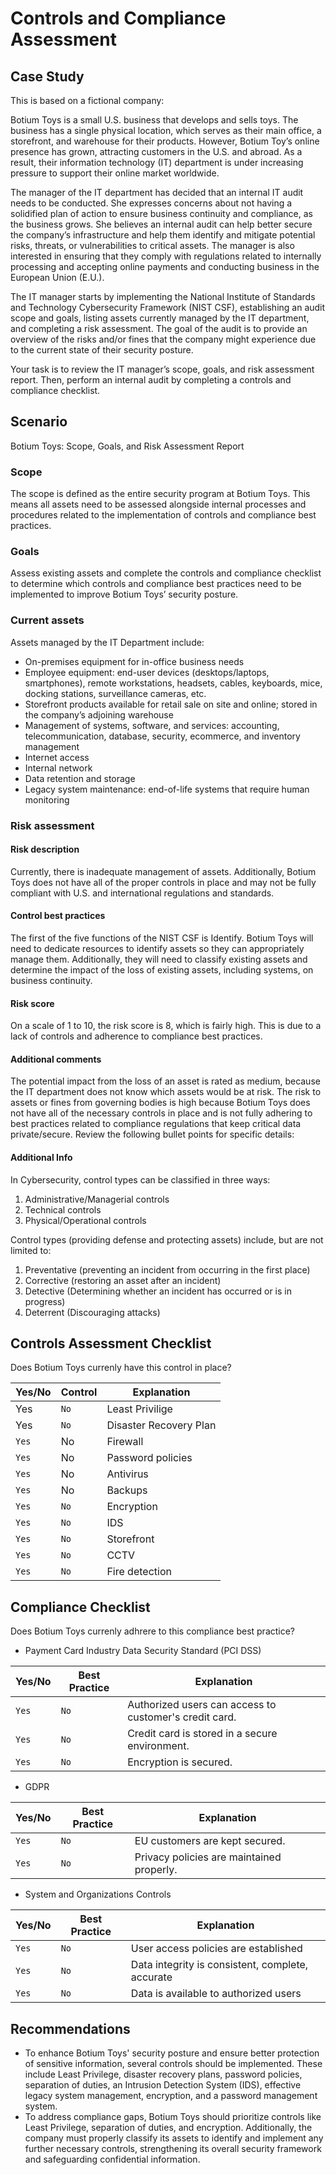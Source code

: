 # Controls and Compliance Assessment 

## Case Study

This is based on a fictional company:

Botium Toys is a small U.S. business that develops and sells toys. The business has a single physical location, which serves as their main office, a storefront, and warehouse for their products. However, Botium Toy’s online presence has grown, attracting customers in the U.S. and abroad. As a result, their information technology (IT) department is under increasing pressure to support their online market worldwide. 

The manager of the IT department has decided that an internal IT audit needs to be conducted. She expresses concerns about not having a solidified plan of action to ensure business continuity and compliance, as the business grows. She believes an internal audit can help better secure the company’s infrastructure and help them identify and mitigate potential risks, threats, or vulnerabilities to critical assets. The manager is also interested in ensuring that they comply with regulations related to internally processing and accepting online payments and conducting business in the European Union (E.U.).   

The IT manager starts by implementing the National Institute of Standards and Technology Cybersecurity Framework (NIST CSF), establishing an audit scope and goals, listing assets currently managed by the IT department, and completing a risk assessment. The goal of the audit is to provide an overview of the risks and/or fines that the company might experience due to the current state of their security posture.

Your task is to review the IT manager’s scope, goals, and risk assessment report. Then, perform an internal audit by completing a controls and compliance checklist. 

## Scenario
Botium Toys: Scope, Goals, and Risk Assessment Report

### Scope 

The scope is defined as the entire security program at Botium Toys. This means all assets need to be assessed alongside internal processes and procedures related to the implementation of controls and compliance best practices.

### Goals
Assess existing assets and complete the controls and compliance checklist to determine which controls and compliance best practices need to be implemented to  improve Botium Toys’ security posture.

### Current assets
Assets managed by the IT Department include: 
* On-premises equipment for in-office business needs
* Employee equipment: end-user devices (desktops/laptops, smartphones), remote workstations, headsets, cables, keyboards, mice, docking stations, surveillance cameras, etc.
* Storefront products available for retail sale on site and online; stored in the company’s adjoining warehouse
* Management of systems, software, and services: accounting, telecommunication, database, security, ecommerce, and inventory management
* Internet access
* Internal network
* Data retention and storage
* Legacy system maintenance: end-of-life systems that require human monitoring 

### Risk assessment

#### Risk description
Currently, there is inadequate management of assets. Additionally, Botium Toys does not have all of the proper controls in place and may not be fully compliant with U.S. and international regulations and standards. 

#### Control best practices
The first of the five functions of the NIST CSF is Identify. Botium Toys will need to dedicate resources to identify assets so they can appropriately manage them. Additionally, they will need to classify existing assets and determine the impact of the loss of existing assets, including systems, on business continuity.

#### Risk score
On a scale of 1 to 10, the risk score is 8, which is fairly high. This is due to a lack of controls and adherence to compliance best practices.

#### Additional comments
The potential impact from the loss of an asset is rated as medium, because the IT department does not know which assets would be at risk. The risk to assets or fines from governing bodies is high because Botium Toys does not have all of the necessary controls in place and is not fully adhering to best practices related to compliance regulations that keep critical data private/secure. Review the following bullet points for specific details:

#### Additional Info 

In Cybersecurity, control types can be classified in three ways: 
1. Administrative/Managerial controls
2. Technical controls
3. Physical/Operational controls

Control types (providing defense and protecting assets) include, but are not limited to:
1. Preventative (preventing an incident from occurring in the first place)
2. Corrective (restoring an asset after an incident)
3. Detective (Determining whether an incident has occurred or is in progress)
4. Deterrent (Discouraging attacks)

## Controls Assessment Checklist

Does Botium Toys currenly have this control in place? 

| Yes/No | Control | Explanation |
| --- | --- | --- |
|Yes|`No`| Least Privilige | The employees have access to customer data. This has to be changed to reduce the risk of breach. |
|Yes|`No`| Disaster Recovery Plan | At the moment, there is no plan for handling disaster. Implementing this ensures the business continuity. |
|`Yes`|No| Firewall | The organization has a firewall to block traffic based on an appropriately defined set of security rules. |
|`Yes`|No| Password policies | Password policy exists, yet the requirements are considered weak and put the identity management access at risk. |
|`Yes`|No| Antivirus | The antivirus software is active and regulary monitored by IT team. |
|`Yes`|No| Backups | This is as same as disaster recovery plan. They are not prepared in the case of breach. They have to implement the backup plan, such as incremental, full, or partial. |
|`Yes`|`No`| Encryption | This would protect confidentiality of data. |
|`Yes`|`No`| IDS | This would help IT team to identiy possible intrusions by the threat actors. | 
|`Yes`|`No`| Storefront| Although IT team is not responsible for the management at the storefront, however the organization should have sufficient locks.|
|`Yes`|`No`| CCTV | It is working and functioning. |
|`Yes`|`No`| Fire detection | The organization has these. However, the team should maintain it and establish a plan on how to use it. |

## Compliance Checklist
Does Botium Toys currenly adhrere to this compliance best practice? 

* Payment Card Industry Data Security Standard (PCI DSS)

| Yes/No | Best Practice | Explanation |
| --- | --- | --- |
|`Yes`|`No`| Authorized users can access to customer's credit card. | At the moment, all employees have access to it which is a bad practice in the business.  |
|`Yes`|`No`| Credit card is stored in a secure environment. | It is not encrypted and violates the law and regulations. |
|`Yes`|`No`| Encryption is secured. | No, the encryption has not taken place yet. | 

* GDPR
  
| Yes/No | Best Practice | Explanation |
| --- | --- | --- |
|`Yes`|`No`| EU customers are kept secured. | The organization does not apply GDPR practice. Thus, it puts them at risk of being fined by the EU government. |
|`Yes`|`No`| Privacy policies are maintained properly.| According to the scenario, it has been enforced by the IT Team members and other staff. |

* System and Organizations Controls 

| Yes/No | Best Practice | Explanation |
| --- | --- | --- |
|`Yes`|`No`| User access policies are established | Employees have access to internally stored data which means the access policy has not been applied. |
|`Yes`|`No`| Data integrity is consistent, complete, accurate | Data integrity is in place. | 
|`Yes`|`No`| Data is available to authorized users | Currently, all the employees can access all the data. |

## Recommendations

- To enhance Botium Toys' security posture and ensure better protection of sensitive information, several controls should be implemented. These include Least Privilege, disaster recovery plans, password policies, separation of duties, an Intrusion Detection System (IDS), effective legacy system management, encryption, and a password management system.
- To address compliance gaps, Botium Toys should prioritize controls like Least Privilege, separation of duties, and encryption. Additionally, the company must properly classify its assets to identify and implement any further necessary controls, strengthening its overall security framework and safeguarding confidential information.
